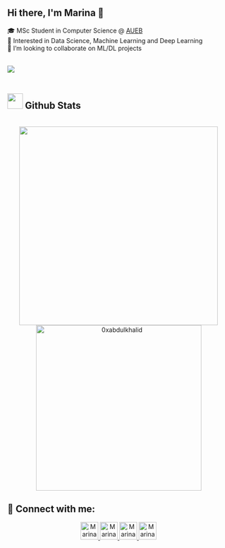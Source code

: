 ## Hi there, I'm Marina  👋

🎓 MSc Student in Computer Science @ [AUEB](https://www.aueb.gr) </br>
👀 Interested in Data Science, Machine Learning and Deep Learning </br>
👯 I’m looking to collaborate on ML/DL projects </br>

</a> 
</br>
<img src="https://komarev.com/ghpvc/?username=marina-sam14&&style=flat-square" align="left" color="grey" />

<br>
</br>



## <img src="https://media.giphy.com/media/iY8CRBdQXODJSCERIr/giphy.gif" width="35"><b> Github Stats </b>
<br>

<div align="center">

<a href="https://github.com/gody10/">
  <img src="https://github-readme-stats.vercel.app/api?username=msamprovalaki&include_all_commits=true&count_private=true&show_icons=true&line_height=20&theme=midnight-purple" width="450"/>
  <img src="https://github-readme-stats.vercel.app/api/top-langs?username=msamprovalaki&show_icons=true&locale=en&layout=compact&line_height=20&theme=midnight-purple" width="375"  alt="0xabdulkhalid"/>

</a>
</div>

## 🤝 Connect with me: 

<div align="center">

<a href="https://msamprovalaki.github.io" target="_blank"><img src="https://img.icons8.com/?size=100&id=9918&format=png&color=FFFFFF" alt="Marina Samprovalaki | Google Scholar" width="40" height="40"/>
</a>
<a href="mailto:marina.samprovalaki@gmail.com" target="_blank"><img src="https://img.icons8.com/?size=100&id=Y2GfpkgYNp42&format=png&color=FFFFFF" alt="Marina Samprovalaki | LinkedIn" width="40" height="40" />
</a> 
<a href="https://www.linkedin.com/in/marina-samprovalaki/" target="_blank"><img src="https://img.icons8.com/?size=100&id=8808&format=png&color=FFFFFF" alt="Marina Samprovalaki | LinkedIn" width="40" height="40"/>
</a>
<a href="https://scholar.google.com/citations?user=iRPZ3joAAAAJ&hl=en&authuser=1" target="_blank"><img src="https://img.icons8.com/?size=100&id=okYCvWotC0uX&format=png&color=FFFFFF" alt="Marina Samprovalaki | Google Scholar" width="40" height="40"/>
</a>


 















